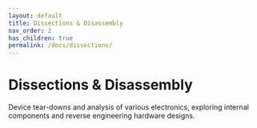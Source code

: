 ```yaml
---
layout: default
title: Dissections & Disassembly
nav_order: 2
has_children: true
permalink: /docs/dissections/
---
```


# Dissections & Disassembly

Device tear-downs and analysis of various electronics, exploring internal components and reverse engineering hardware designs.
